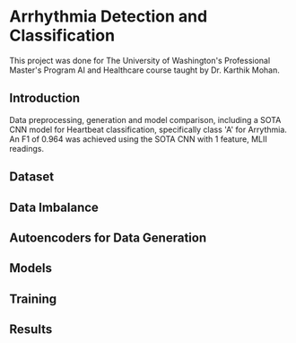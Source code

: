 # Arrhythmia Detection and Classification

This project was done for The University of Washington's Professional Master's Program AI and Healthcare course taught by Dr. Karthik Mohan.

## Introduction

Data preprocessing, generation and model comparison, including a SOTA CNN model for Heartbeat classification, specifically class 'A' for Arrythmia. An F1 of 0.964 was achieved using the SOTA CNN with 1 feature, MLII readings.

## Dataset



## Data Imbalance

## Autoencoders for Data Generation

## Models

## Training

## Results
